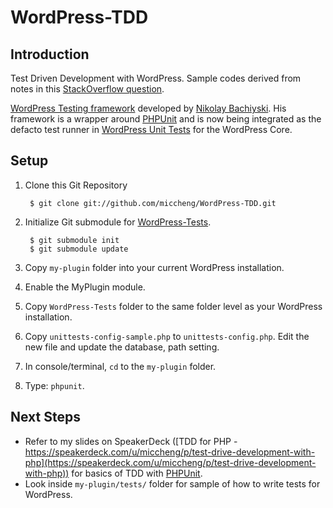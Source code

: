 WordPress-TDD
=============

Introduction
------------
Test Driven Development with WordPress. Sample codes derived from notes in this [StackOverflow question](http://stackoverflow.com/questions/9138215/unit-testing-wordpress-plugins).

[WordPress Testing framework](https://github.com/nb/wordpress-tests) developed by [Nikolay Bachiyski](http://nikolay.bg/). His framework is a wrapper around [PHPUnit](http://phpunit.de) and is now being integrated as the defacto test runner in [WordPress Unit Tests](http://unit-tests.trac.wordpress.org) for the WordPress Core.

Setup
------------
1. Clone this Git Repository

        $ git clone git://github.com/miccheng/WordPress-TDD.git

2. Initialize Git submodule for [WordPress-Tests](https://github.com/nb/wordpress-tests).

		$ git submodule init
		$ git submodule update
	
3. Copy `my-plugin` folder into your current WordPress installation.
4. Enable the MyPlugin module.
5. Copy `WordPress-Tests` folder to the same folder level as your WordPress installation.
6. Copy `unittests-config-sample.php` to `unittests-config.php`. Edit the new file and update the database, path setting.
7. In console/terminal, `cd` to the `my-plugin` folder.
8. Type: `phpunit`.

Next Steps
----------
* Refer to my slides on SpeakerDeck ([TDD for PHP  -https://speakerdeck.com/u/miccheng/p/test-drive-development-with-php](https://speakerdeck.com/u/miccheng/p/test-drive-development-with-php)) for basics of TDD with [PHPUnit](http://phpunit.de).
* Look inside `my-plugin/tests/` folder for sample of how to write tests for WordPress.